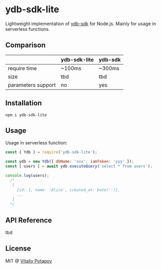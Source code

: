 # ydb-sdk-lite
Lightweight implementation of [ydb-sdk](https://github.com/yandex-cloud/ydb-nodejs-sdk) for Node.js.
Mainly for usage in serverless functions.

## Comparison
|   | ydb-sdk-lite  | ydb-sdk |
| - | - | - |
| require time | ~100ms  | ~300ms  |
| size | tbd  | tbd  |
| parameters support | no  | yes  |

## Installation
```
npm i ydb-sdk-lite
```

## Usage
Usage in serverless function:
```js
const { Ydb } = require('ydb-sdk-lite');

const ydb = new Ydb({ dbName: 'xxx', iamToken: 'yyy' });
const [ users ] = await ydb.executeQuery('select * from users');

console.log(users);
  /*
   [
     {id: 1, name: 'Alice', created_at: Date('')},
     ...
   ]
  */
```

## API Reference
tbd

## License
MIT @ [Vitaliy Potapov](https://github.com/vitalets)



